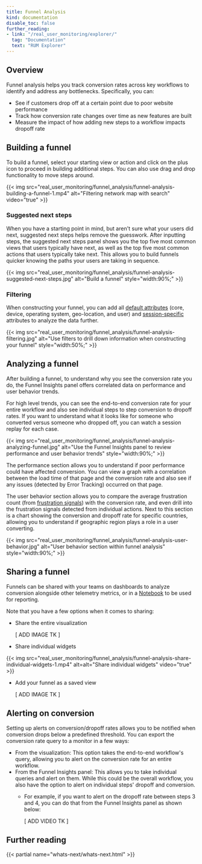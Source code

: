 ```yaml
---
title: Funnel Analysis
kind: documentation
disable_toc: false
further_reading:
- link: "/real_user_monitoring/explorer/"
  tag: "Documentation"
  text: "RUM Explorer"
---
```


## Overview

Funnel analysis helps you track conversion rates across key workflows to identify and address any bottlenecks. Specifically, you can:

- See if customers drop off at a certain point due to poor website performance
- Track how conversion rate changes over time as new features are built
- Measure the impact of how adding new steps to a workflow impacts dropoff rate

## Building a funnel

To build a funnel, select your starting view or action and click on the plus icon to proceed in building additional steps. You can also use drag and drop functionality to move steps around. 

{{< img src="real_user_monitoring/funnel_analysis/funnel-analysis-building-a-funnel-1.mp4" alt="Filtering network map with search" video="true" >}}

### Suggested next steps

When you have a starting point in mind, but aren't sure what your users did next, suggested next steps helps remove the guesswork. After inputting steps, the suggested next steps panel shows you the top five most common views that users typically have next, as well as the top five most common actions that users typically take next. This allows you to build funnels quicker knowing the paths your users are taking in sequence.

{{< img src="real_user_monitoring/funnel_analysis/funnel-analysis-suggested-next-steps.jpg" alt="Build a funnel" style="width:90%;" >}}

### Filtering

When constructing your funnel, you can add all [default attributes][1] (core, device, operating system, geo-location, and user) and [session-specific][2] attributes to analyze the data further.

{{< img src="real_user_monitoring/funnel_analysis/funnel-analysis-filtering.jpg" alt="Use filters to drill down information when constructing your funnel" style="width:50%;" >}}

## Analyzing a funnel

After building a funnel, to understand why you see the conversion rate you do, the Funnel Insights panel offers correlated data on performance and user behavior trends.

For high level trends, you can see the end-to-end conversion rate for your entire workflow and also see individual steps to step conversion to dropoff rates. If you want to understand what it looks like for someone who converted versus someone who dropped off, you can watch a session replay for each case.

{{< img src="real_user_monitoring/funnel_analysis/funnel-analysis-analyzing-funnel.jpg" alt="Use the Funnel Insights panel to review performance and user behavior trends" style="width:90%;" >}}

The performance section allows you to understand if poor performance could have affected conversion. You can view a graph with a correlation between the load time of that page and the conversion rate and also see if any issues (detected by Error Tracking) occurred on that page.

The user behavior section allows you to compare the average frustration count (from [frustration signals][3]) with the conversion rate, and even drill into the frustration signals detected from individual actions. Next to this section is a chart showing the conversion and dropoff rate for specific countries, allowing you to understand if geographic region plays a role in a user converting. 

{{< img src="real_user_monitoring/funnel_analysis/funnel-analysis-user-behavior.jpg" alt="User behavior section within funnel analysis" style="width:90%;" >}}

## Sharing a funnel

Funnels can be shared with your teams on dashboards to analyze conversion alongside other telemetry metrics, or in a [Notebook][4] to be used for reporting.

Note that you have a few options when it comes to sharing:

- Share the entire visualization 

  [ ADD IMAGE TK ]

- Share individual widgets

{{< img src="real_user_monitoring/funnel_analysis/funnel-analysis-share-individual-widgets-1.mp4" alt=alt="Share individual widgets" video="true" >}}

- Add your funnel as a saved view

  [ ADD IMAGE TK ]

## Alerting on conversion

Setting up alerts on conversion/dropoff rates allows you to be notified when conversion drops below a predefined threshold. You can export the conversion rate query to a monitor in a few ways:

- From the visualization: This option takes the end-to-end workflow's query, allowing you to alert on the conversion rate for an entire workflow. 
- From the Funnel Insights panel: This allows you to take individual queries and alert on them. While this could be the overall workflow, you also have the option to alert on individual steps' dropoff and conversion.
  - For example, if you want to alert on the dropoff rate between steps 3 and 4, you can do that from the Funnel Insights panel as shown below:

    [ ADD VIDEO TK ]
## Further reading

{{< partial name="whats-next/whats-next.html" >}}

[1]: /real_user_monitoring/browser/data_collected/#default-attributes
[2]: /real_user_monitoring/browser/data_collected/#session-metrics
[3]: /real_user_monitoring/frustration_signals/
[4]: /notebooks/


<!-- ## Funnel

Visualize conversion rates across user workflows and end-to-end user journeys.

{{< img src="real_user_monitoring/explorer/visualize/funnel.png" alt="Funnel graph in the RUM Explorer" style="width:90%;">}}

To construct a funnel, select **View** or **Action** and choose a query from the dropdown menu. Click **+** and select another query from the dropdown menu to visualize the funnel. 

{{< img src="real_user_monitoring/explorer/analytics/rum_funnel.mp4" alt="Create a funnel with queries" video="true" width="80%" >}}

The funnel graph displays the sessions for your selected queries out of your total RUM sessions. When you click on the bar graph, a side panel displaying the step's **Overall Conversion Rate**, **Converted Rate**, and **Drop Off Rate** appears. Scroll down to see the step's performance, outstanding issues, and conversion rates by type. 

{{< img src="real_user_monitoring/explorer/visualize/funnel_updated.mp4" alt="Funnel graph in the RUM Explorer" video="true" width="100%" >}}

You can analyze user journeys in a [notebook][6] by exporting the funnel widget into an existing notebook or by creating a funnel widget in an existing notebook. For more information, see [Export RUM Events][7]. You can also alert on conversion and drop off rates by exporting the data points to a monitor. -->